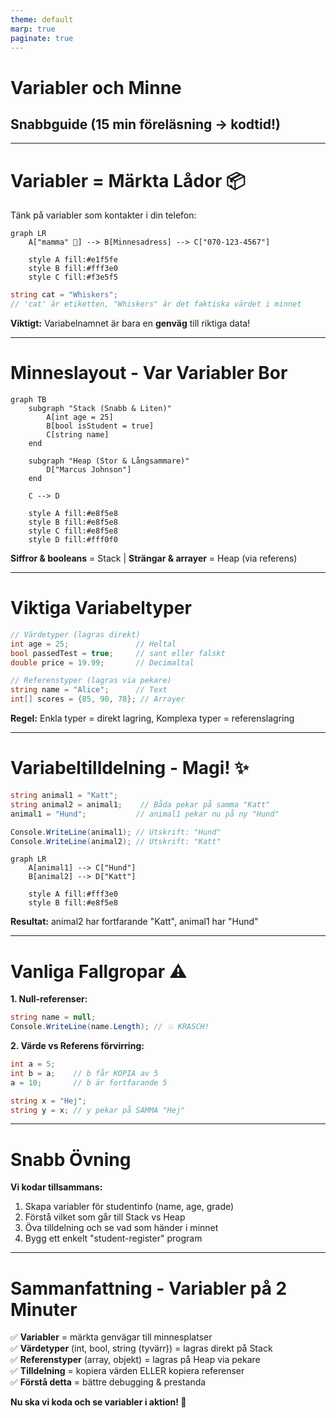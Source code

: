 ```yaml
---
theme: default
marp: true
paginate: true
---
```


# Variabler och Minne
## Snabbguide (15 min föreläsning → kodtid!)

---

# Variabler = Märkta Lådor 📦

Tänk på variabler som kontakter i din telefon:

```mermaid
graph LR
    A["mamma" 📱] --> B[Minnesadress] --> C["070-123-4567"]
    
    style A fill:#e1f5fe
    style B fill:#fff3e0  
    style C fill:#f3e5f5
```

```csharp
string cat = "Whiskers";
// 'cat' är etiketten, "Whiskers" är det faktiska värdet i minnet
```

**Viktigt:** Variabelnamnet är bara en **genväg** till riktiga data!

---

# Minneslayout - Var Variabler Bor

```mermaid
graph TB
    subgraph "Stack (Snabb & Liten)"
        A[int age = 25]
        B[bool isStudent = true] 
        C[string name]
    end
    
    subgraph "Heap (Stor & Långsammare)"
        D["Marcus Johnson"]
    end
    
    C --> D
    
    style A fill:#e8f5e8
    style B fill:#e8f5e8
    style C fill:#e8f5e8
    style D fill:#fff0f0
```

**Siffror & booleans** = Stack | **Strängar & arrayer** = Heap (via referens)

---

# Viktiga Variabeltyper

```csharp
// Värdetyper (lagras direkt)
int age = 25;               // Heltal
bool passedTest = true;     // sant eller falskt
double price = 19.99;       // Decimaltal

// Referenstyper (lagras via pekare)  
string name = "Alice";      // Text
int[] scores = {85, 90, 78}; // Arrayer
```

**Regel:** Enkla typer = direkt lagring, Komplexa typer = referenslagring

---

# Variabeltilldelning - Magi! ✨

```csharp
string animal1 = "Katt";
string animal2 = animal1;    // Båda pekar på samma "Katt" 
animal1 = "Hund";           // animal1 pekar nu på ny "Hund"

Console.WriteLine(animal1); // Utskrift: "Hund"
Console.WriteLine(animal2); // Utskrift: "Katt"
```

```mermaid
graph LR
    A[animal1] --> C["Hund"]
    B[animal2] --> D["Katt"] 
    
    style A fill:#fff3e0
    style B fill:#e8f5e8
```

**Resultat:** animal2 har fortfarande "Katt", animal1 har "Hund"

---

# Vanliga Fallgropar ⚠️

**1. Null-referenser:**
```csharp
string name = null;
Console.WriteLine(name.Length); // 💥 KRASCH!
```

**2. Värde vs Referens förvirring:**
```csharp
int a = 5;
int b = a;    // b får KOPIA av 5
a = 10;       // b är fortfarande 5

string x = "Hej";
string y = x; // y pekar på SAMMA "Hej"
```

---

# Snabb Övning

**Vi kodar tillsammans:**

1. Skapa variabler för studentinfo (name, age, grade)
2. Förstå vilket som går till Stack vs Heap
3. Öva tilldelning och se vad som händer i minnet
4. Bygg ett enkelt "student-register" program

---

# Sammanfattning - Variabler på 2 Minuter

✅ **Variabler** = märkta genvägar till minnesplatser  
✅ **Värdetyper** (int, bool, string (tyvärr)) = lagras direkt på Stack  
✅ **Referenstyper** (array, objekt) = lagras på Heap via pekare  
✅ **Tilldelning** = kopiera värden ELLER kopiera referenser  
✅ **Förstå detta** = bättre debugging & prestanda  

**Nu ska vi koda och se variabler i aktion! 🚀**